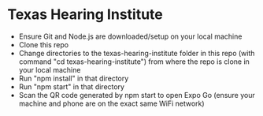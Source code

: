 # Texas Hearing Institute
- Ensure Git and Node.js are downloaded/setup on your local machine
- Clone this repo
- Change directories to the texas-hearing-institute folder in this repo (with command "cd texas-hearing-institute") from where the repo is clone in your local machine
- Run "npm install" in that directory
- Run "npm start" in that directory
- Scan the QR code generated by npm start to open Expo Go (ensure your machine and phone are on the exact same WiFi network)
